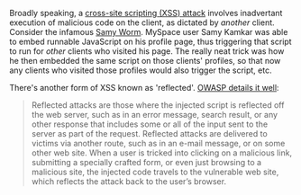 Broadly speaking, a [cross-site scripting (XSS) attack](https://www.owasp.org/index.php/Top_10_2013-A3-Cross-Site_Scripting_%28XSS%29) involves inadvertant execution of malicious code on the client, as dictated by *another* client. Consider the infamous [Samy Worm](http://betanews.com/2005/10/13/cross-site-scripting-worm-hits-myspace/). MySpace user Samy Kamkar was able to embed runnable JavaScript on his profile page, thus triggering that script to run for *other* clients who visited his page. The really neat trick was how he then embedded the same script on those clients' profiles, so that now any clients who visited those profiles would also trigger the script, etc.

There's another form of XSS known as 'reflected'. [OWASP details it well](https://www.owasp.org/index.php/Cross-site_Scripting_%28XSS%29#Reflected_XSS_Attacks):
> Reflected attacks are those where the injected script is reflected off the web server, such as in an error message, search result, or any other response that includes some or all of the input sent to the server as part of the request. Reflected attacks are delivered to victims via another route, such as in an e-mail message, or on some other web site. When a user is tricked into clicking on a malicious link, submitting a specially crafted form, or even just browsing to a malicious site, the injected code travels to the vulnerable web site, which reflects the attack back to the user’s browser.

<script>alert('this is XSS');</script>